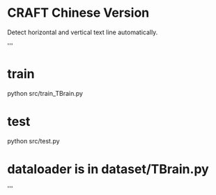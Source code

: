 # CRAFT Chinese Version
Detect horizontal and vertical text line automatically.

'''
# train
python src/train_TBrain.py

# test
python src/test.py

# dataloader is in dataset/TBrain.py
'''
